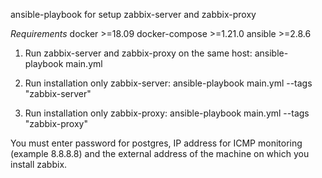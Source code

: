 ansible-playbook for setup zabbix-server and zabbix-proxy

*Requirements*
docker >=18.09
docker-compose >=1.21.0
ansible >=2.8.6

1. Run zabbix-server and zabbix-proxy on the same host:
	ansible-playbook main.yml

2. Run installation only zabbix-server:
	ansible-playbook main.yml --tags "zabbix-server"

3. Run installation only zabbix-proxy:
	ansible-playbook main.yml --tags "zabbix-proxy"

You must enter password for postgres, IP address for ICMP monitoring (example 8.8.8.8) and the external address of the machine on which you install zabbix.
